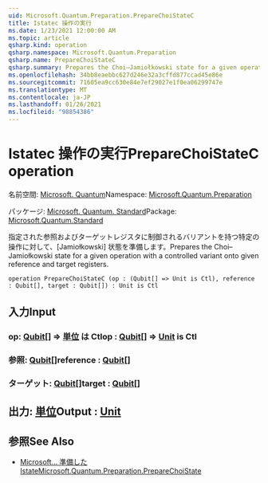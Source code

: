 ```yaml
---
uid: Microsoft.Quantum.Preparation.PrepareChoiStateC
title: Istatec 操作の実行
ms.date: 1/23/2021 12:00:00 AM
ms.topic: article
qsharp.kind: operation
qsharp.namespace: Microsoft.Quantum.Preparation
qsharp.name: PrepareChoiStateC
qsharp.summary: Prepares the Choi–Jamiołkowski state for a given operation with a controlled variant onto given reference and target registers.
ms.openlocfilehash: 34bb8eaebbc627d246e32a3cffd877ccad45e86e
ms.sourcegitcommit: 71605ea9cc630e84e7ef29027e1f0ea06299747e
ms.translationtype: MT
ms.contentlocale: ja-JP
ms.lasthandoff: 01/26/2021
ms.locfileid: "98854386"
---
```

# <a name="preparechoistatec-operation"></a><span data-ttu-id="9a344-102">Istatec 操作の実行</span><span class="sxs-lookup"><span data-stu-id="9a344-102">PrepareChoiStateC operation</span></span>

<span data-ttu-id="9a344-103">名前空間: [Microsoft. Quantum](xref:Microsoft.Quantum.Preparation)</span><span class="sxs-lookup"><span data-stu-id="9a344-103">Namespace: [Microsoft.Quantum.Preparation](xref:Microsoft.Quantum.Preparation)</span></span>

<span data-ttu-id="9a344-104">パッケージ: [Microsoft. Quantum. Standard](https://nuget.org/packages/Microsoft.Quantum.Standard)</span><span class="sxs-lookup"><span data-stu-id="9a344-104">Package: [Microsoft.Quantum.Standard](https://nuget.org/packages/Microsoft.Quantum.Standard)</span></span>


<span data-ttu-id="9a344-105">指定された参照およびターゲットレジスタに制御されるバリアントを持つ特定の操作に対して、[Jamiołkowski] 状態を準備します。</span><span class="sxs-lookup"><span data-stu-id="9a344-105">Prepares the Choi–Jamiołkowski state for a given operation with a controlled variant onto given reference and target registers.</span></span>

```qsharp
operation PrepareChoiStateC (op : (Qubit[] => Unit is Ctl), reference : Qubit[], target : Qubit[]) : Unit is Ctl
```


## <a name="input"></a><span data-ttu-id="9a344-106">入力</span><span class="sxs-lookup"><span data-stu-id="9a344-106">Input</span></span>

### <a name="op--qubit--unit--is-ctl"></a><span data-ttu-id="9a344-107">op: [Qubit](xref:microsoft.quantum.lang-ref.qubit)[] => [単位](xref:microsoft.quantum.lang-ref.unit)  は Ctl</span><span class="sxs-lookup"><span data-stu-id="9a344-107">op : [Qubit](xref:microsoft.quantum.lang-ref.qubit)[] => [Unit](xref:microsoft.quantum.lang-ref.unit)  is Ctl</span></span>




### <a name="reference--qubit"></a><span data-ttu-id="9a344-108">参照: [Qubit](xref:microsoft.quantum.lang-ref.qubit)[]</span><span class="sxs-lookup"><span data-stu-id="9a344-108">reference : [Qubit](xref:microsoft.quantum.lang-ref.qubit)[]</span></span>




### <a name="target--qubit"></a><span data-ttu-id="9a344-109">ターゲット: [Qubit](xref:microsoft.quantum.lang-ref.qubit)[]</span><span class="sxs-lookup"><span data-stu-id="9a344-109">target : [Qubit](xref:microsoft.quantum.lang-ref.qubit)[]</span></span>





## <a name="output--unit"></a><span data-ttu-id="9a344-110">出力: [単位](xref:microsoft.quantum.lang-ref.unit)</span><span class="sxs-lookup"><span data-stu-id="9a344-110">Output : [Unit](xref:microsoft.quantum.lang-ref.unit)</span></span>



## <a name="see-also"></a><span data-ttu-id="9a344-111">参照</span><span class="sxs-lookup"><span data-stu-id="9a344-111">See Also</span></span>

- [<span data-ttu-id="9a344-112">Microsoft... 準備した Istate</span><span class="sxs-lookup"><span data-stu-id="9a344-112">Microsoft.Quantum.Preparation.PrepareChoiState</span></span>](xref:Microsoft.Quantum.Preparation.PrepareChoiState)